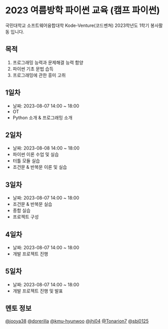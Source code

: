 # 2023 여름방학 파이썬 교육 (캠프 파이썬)

국민대학교 소프트웨어융합대학 Kode-Venture(코드벤쳐) 
2023학년도 1학기 봉사활동 입니다.

## 목적
1. 프로그래밍 능력과 문제해결 능력 함양
2. 파이썬 기초 문법 습득
3. 프로그래밍에 관한 흥미 고취

## 1일차
- 날짜: 2023-08-07 14:00 ~ 18:00
- OT
- Python 소개 & 프로그래밍 소개

## 2일차
- 날짜: 2023-08-08 14:00 ~ 18:00
- 파이썬 이론 수업 및 실습
- 터틀 모듈 실습
- 조건문 & 반복문 이론 및 실습

## 3일차
- 날짜: 2023-08-07 14:00 ~ 18:00
- 조건문 & 반복문 실습
- 종합 실습
- 프로젝트 구성

## 4일차
- 날짜: 2023-08-07 14:00 ~ 18:00
- 개발 프로젝트 진행

## 5일차
- 날짜: 2023-08-07 14:00 ~ 18:00
- 개발 프로젝트 진행 및 발표
  
## 멘토 정보
[@jooya38](https://github.com/jooya38) [@dorerilla](https://github.com/dorerilla) [@kmu-hyunwoo](https://github.com/kmu-hyunwoo) [@jhj04](https://github.com/jhj04) [@Tonarion7](https://github.com/Tonarion7) [@sbj0125](https://github.com/sbj0125) 
